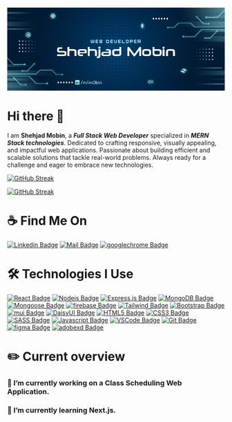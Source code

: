 ![Github Banner](assets/github-banner.png)

# **Hi there 👋**

I am **Shehjad Mobin**, a **_Full Stack Web Developer_** specialized in **_MERN Stack technologies_**. Dedicated to crafting responsive, visually appealing, and impactful web applications. Passionate about building efficient and scalable solutions that tackle real-world problems. Always ready for a challenge and eager to embrace new technologies.

[![GitHub Streak](https://github-readme-streak-stats.herokuapp.com?user=sm0bin&theme=dark&hide_border=true&border_radius=0&ring=A6FFFF&border=73ADDF&background=001A33&currStreakNum=A6FFFF&sideLabels=A6FFFF&dates=73ADDF&excludeDaysLabel=EB5454&sideNums=A6FFFF&fire=A6FFFF&currStreakLabel=73ADDF)](https://git.io/streak-stats)

[![GitHub Streak](https://github-readme-streak-stats.herokuapp.com?user=sm0bin&theme=dark&hide_border=true&border_radius=0&card_width=1280&ring=A6FFFF&border=73ADDF&background=001A33&currStreakNum=A6FFFF&sideLabels=A6FFFF&dates=73ADDF&excludeDaysLabel=EB5454&sideNums=A6FFFF&fire=A6FFFF&currStreakLabel=73ADDF)](https://git.io/streak-stats)

# ☕ Find Me On

[![Linkedin Badge](https://img.shields.io/badge/LinkedIn-0077B5?style=for-the-badge&logo=linkedin&logoColor=white)](https://www.linkedin.com/in/m0bin/)
[![Mail Badge](https://img.shields.io/badge/Gmail-D14836?style=for-the-badge&logo=gmail&logoColor=white)](mailto:shehjad0mobin@gmail.com)
[![googlechrome Badge](https://img.shields.io/badge/www.smobin.com-4BB749?style=for-the-badge&logo=googlechrome&logoColor=white&labelColor=FEC111)](https://www.smobin.com)

# 🛠️ Technologies I Use

[![React Badge](https://img.shields.io/badge/-React-61DBFB?style=for-the-badge&labelColor=black&logo=react&logoColor=61DBFB)](#)
[![Nodejs Badge](https://img.shields.io/badge/-Nodejs-3C873A?style=for-the-badge&labelColor=black&logo=node.js&logoColor=3C873A)](#)
[![Express.js Badge](https://img.shields.io/badge/Express.js-000000?style=for-the-badge&logo=express&logoColor=white)](#)
[![MongoDB Badge](https://img.shields.io/badge/MongoDB-47A248?style=for-the-badge&logo=mongodb&labelColor=black&logoColor=47A248)](#)
[![Mongoose Badge](https://img.shields.io/badge/mongoose-880000?style=for-the-badge&labelColor=black&logo=mongoose&logoColor=880000)](#)
[![firebase Badge](https://img.shields.io/badge/firebase-FFCA28?style=for-the-badge&labelColor=black&logo=firebase&logoColor=FFCA28)](#)
[![Tailwind Badge](https://img.shields.io/badge/Tailwind%20CSS-092749?style=for-the-badge&logo=tailwindcss&logoColor=06B6D4&labelColor=000000)](#)
[![Bootstrap Badge](https://img.shields.io/badge/bootstrap-7952B3?style=for-the-badge&logo=bootstrap&logoColor=white)](#)
[![mui Badge](https://img.shields.io/badge/mui-007FFF?style=for-the-badge&logo=mui&logoColor=06B6D4&labelColor=000000)](#)
[![DaisyUI Badge](https://img.shields.io/badge/Daisy%20UI-5A0EF8?style=for-the-badge&logo=daisyui&logoColor=white)](#)
[![HTML5 Badge](https://img.shields.io/badge/html5-E34F26?style=for-the-badge&labelColor=black&logo=html5&logoColor=E34F26)](#)
[![CSS3 Badge](https://img.shields.io/badge/-css3-1572B6?style=for-the-badge&labelColor=black&logo=css3&logoColor=1572B6)](#)
[![SASS Badge](https://img.shields.io/badge/Sass-CC6699?style=for-the-badge&logo=sass&logoColor=white)](#)
[![Javascript Badge](https://img.shields.io/badge/-Javascript-F0DB4F?style=for-the-badge&labelColor=black&logo=javascript&logoColor=F0DB4F)](#)
[![VSCode Badge](https://img.shields.io/badge/Visual_Studio-5C2D91?style=for-the-badge&logo=visual%20studio&logoColor=white)](#)
[![Git Badge](https://img.shields.io/badge/Git-F05032?style=for-the-badge&logo=git&logoColor=white)](#)
[![figma Badge](https://img.shields.io/badge/figma-black?style=for-the-badge&logo=figma&logoColor=F24E1E)](#)
[![adobexd Badge](https://img.shields.io/badge/adobe%20xd-black?style=for-the-badge&logo=adobexd&logoColor=FF61F6&labelColor=black)](#)

<!-- [![Next.js Badge](https://img.shields.io/badge/next.js-000000?style=for-the-badge&logo=nextdotjs&logoColor=white)](#) -->

# ✏️ Current overview

### 🔭 I’m currently working on a Class Scheduling Web Application.

### 🌱 I’m currently learning Next.js.

